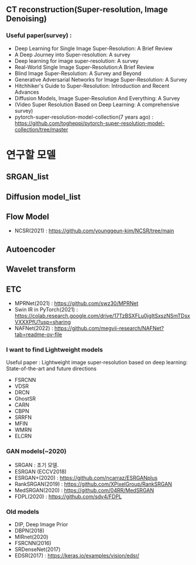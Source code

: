 ## CT reconstruction(Super-resolution, Image Denoising)
### Useful paper(survey) :
- Deep Learning for Single Image Super-Resolution: A Brief Review
- A Deep Journey into Super-resolution: A survey
- Deep learning for image super-resolution: A survey
- Real-World Single Image Super-Resolution:A Brief Review
- Blind Image Super-Resolution: A Survey and Beyond
- Generative Adversarial Networks for Image Super-Resolution: A Survey
- Hitchhiker's Guide to Super-Resolution: Introduction and Recent Advances
- Diffusion Models, Image Super-Resolution And Everything: A Survey
- (Video Super Resolution Based on Deep Learning: A comprehensive survey)
- pytorch-super-resolution-model-collection(7 years ago) : https://github.com/togheppi/pytorch-super-resolution-model-collection/tree/master

# 연구할 모델
## SRGAN_list

## Diffusion model_list

## Flow Model
- NCSR(2021) : https://github.com/younggeun-kim/NCSR/tree/main

## Autoencoder

## Wavelet transform

## ETC
- MPRNet(2021) : https://github.com/swz30/MPRNet
- Swin IR in PyTorch(2021) : https://colab.research.google.com/drive/17TzBSXFLu0jgItSxszNSmTDsxVXXXPfU?usp=sharing
- NAFNet(2022) : https://github.com/megvii-research/NAFNet?tab=readme-ov-file

### I want to find Lightweight models
Useful paper : Lightweight image super-resolution based on deep learning: State-of-the-art and future directions
- FSRCNN
- VDSR
- DRCN
- GhostSR
- CARN
- CBPN
- SRRFN
- MFIN
- WMRN
- ELCRN


### GAN models(~2020)
- SRGAN : 초기 모델.
- ESRGAN (ECCV2018)
- ESRGAN+(2020) : https://github.com/ncarraz/ESRGANplus
- RankSRGAN(2019) : https://github.com/XPixelGroup/RankSRGAN
- MedSRGAN(2020) : https://github.com/04RR/MedSRGAN
- FDPL(2020) : https://github.com/sdv4/FDPL

### Old models
- DIP, Deep Image Prior
- DBPN(2018)
- MIRnet(2020)
- FSRCNN(2016)
- SRDenseNet(2017)
- EDSR(2017) : https://keras.io/examples/vision/edsr/
